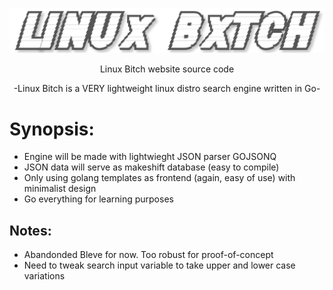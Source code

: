 ![](https://github.com/nickmancari/linux_bxtch/blob/master/images/Logo2.png)


<p align='center'> Linux Bitch website source code </p>

<p align='center'> -Linux Bitch is a VERY lightweight linux distro search engine written in Go- </p>

<p></p>

# Synopsis:
* Engine will be made with lightwieght JSON parser GOJSONQ
* JSON data will serve as makeshift database (easy to compile)
* Only using golang templates as frontend (again, easy of use) with minimalist design
* Go everything for learning purposes

## Notes:
- Abandonded Bleve for now. Too robust for proof-of-concept
- Need to tweak search input variable to take upper and lower case variations
